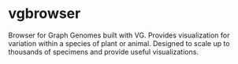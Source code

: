# vgbrowser
Browser for Graph Genomes built with VG.  Provides visualization for variation within a species of plant or animal.  Designed to scale up to thousands of specimens and provide useful visualizations.

